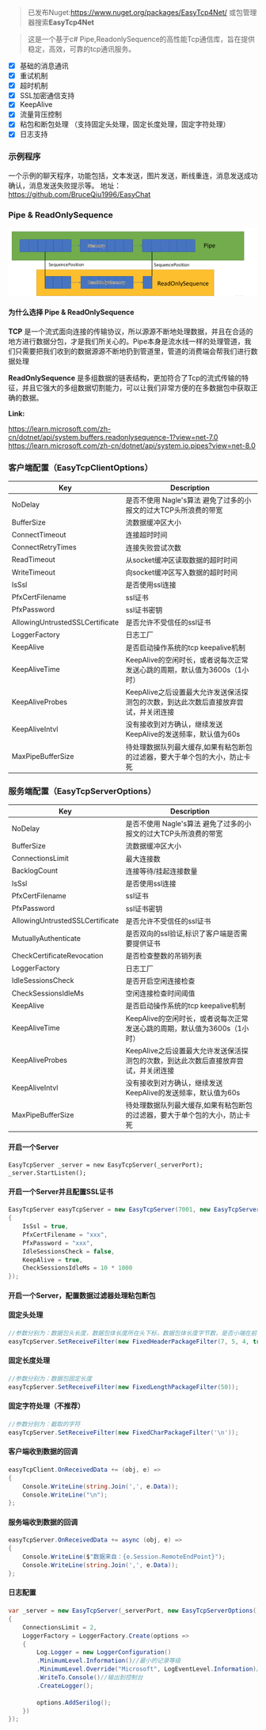 >已发布Nuget:https://www.nuget.org/packages/EasyTcp4Net/
或包管理器搜索**EasyTcp4Net** 

> 这是一个基于c# Pipe,ReadonlySequence的高性能Tcp通信库，旨在提供稳定，高效，可靠的tcp通讯服务。

- [x] 基础的消息通讯
- [x] 重试机制
- [x] 超时机制
- [x] SSL加密通信支持
- [x] KeepAlive
- [x] 流量背压控制
- [x] 粘包和断包处理 （支持固定头处理，固定长度处理，固定字符处理）
- [x] 日志支持
 
### 示例程序
一个示例的聊天程序，功能包括，文本发送，图片发送，断线重连，消息发送成功确认，消息发送失败提示等。
地址：https://github.com/BruceQiu1996/EasyChat

### Pipe & ReadOnlySequence
![alt text](./Images/image.png)

#### 为什么选择 Pipe & ReadOnlySequence
**TCP** 是一个流式面向连接的传输协议，所以源源不断地处理数据，并且在合适的地方进行数据分包，才是我们所关心的。Pipe本身是流水线一样的处理管道，我们只需要把我们收到的数据源源不断地扔到管道里，管道的消费端会帮我们进行数据处理


**ReadOnlySequence** 是多组数据的链表结构，更加符合了Tcp的流式传输的特征，并且它强大的多组数据切割能力，可以让我们非常方便的在多数据包中获取正确的数据。

**Link:**


https://learn.microsoft.com/zh-cn/dotnet/api/system.buffers.readonlysequence-1?view=net-7.0
https://learn.microsoft.com/zh-cn/dotnet/api/system.io.pipes?view=net-8.0

### 客户端配置（EasyTcpClientOptions）

| Key         | Description |
| ----------- | ----------- |
| NoDelay      | 是否不使用 Nagle's算法    避免了过多的小报文的过大TCP头所浪费的带宽   |
| BufferSize   | 流数据缓冲区大小        |
| ConnectTimeout   | 连接超时时间        |
| ConnectRetryTimes   | 连接失败尝试次数        |
| ReadTimeout   | 从socket缓冲区读取数据的超时时间        |
| WriteTimeout   | 向socket缓冲区写入数据的超时时间        |
| IsSsl   | 是否使用ssl连接        |
| PfxCertFilename   | ssl证书        |
| PfxPassword   | ssl证书密钥        |
| AllowingUntrustedSSLCertificate   | 是否允许不受信任的ssl证书        |
| LoggerFactory   | 日志工厂        |
| KeepAlive   | 是否启动操作系统的tcp keepalive机制        |
| KeepAliveTime   | KeepAlive的空闲时长，或者说每次正常发送心跳的周期，默认值为3600s（1小时）       |
| KeepAliveProbes   | KeepAlive之后设置最大允许发送保活探测包的次数，到达此次数后直接放弃尝试，并关闭连接        |
| KeepAliveIntvl   | 没有接收到对方确认，继续发送KeepAlive的发送频率，默认值为60s        |
| MaxPipeBufferSize   | 待处理数据队列最大缓存,如果有粘包断包的过滤器，要大于单个包的大小，防止卡死        |

### 服务端配置（EasyTcpServerOptions）

| Key         | Description |
| ----------- | ----------- |
| NoDelay      | 是否不使用 Nagle's算法    避免了过多的小报文的过大TCP头所浪费的带宽   |
| BufferSize   | 流数据缓冲区大小        |
| ConnectionsLimit   | 最大连接数        |
| BacklogCount   | 连接等待/挂起连接数量        |
| IsSsl   | 是否使用ssl连接        |
| PfxCertFilename   | ssl证书        |
| PfxPassword   | ssl证书密钥        |
| AllowingUntrustedSSLCertificate   | 是否允许不受信任的ssl证书        |
| MutuallyAuthenticate   | 是否双向的ssl验证,标识了客户端是否需要提供证书        |
| CheckCertificateRevocation   | 是否检查整数的吊销列表        |
| LoggerFactory   | 日志工厂        |
| IdleSessionsCheck   | 是否开启空闲连接检查        |
| CheckSessionsIdleMs   | 空闲连接检查时间阈值        |
| KeepAlive   | 是否启动操作系统的tcp keepalive机制        |
| KeepAliveTime   | KeepAlive的空闲时长，或者说每次正常发送心跳的周期，默认值为3600s（1小时）       |
| KeepAliveProbes   | KeepAlive之后设置最大允许发送保活探测包的次数，到达此次数后直接放弃尝试，并关闭连接        |
| KeepAliveIntvl   | 没有接收到对方确认，继续发送KeepAlive的发送频率，默认值为60s        |
| MaxPipeBufferSize   | 待处理数据队列最大缓存,如果有粘包断包的过滤器，要大于单个包的大小，防止卡死        |

#### 开启一个Server
```
EasyTcpServer _server = new EasyTcpServer(_serverPort);
_server.StartListen();
```
#### 开启一个Server并且配置SSL证书
```cs
EasyTcpServer easyTcpServer = new EasyTcpServer(7001, new EasyTcpServerOptions()
{
    IsSsl = true,
    PfxCertFilename = "xxx",
    PfxPassword = "xxx",
    IdleSessionsCheck = false,
    KeepAlive = true,
    CheckSessionsIdleMs = 10 * 1000
});
```
#### 开启一个Server，配置数据过滤器处理粘包断包
#### 固定头处理
```cs
//参数分别为：数据包头长度，数据包体长度所在头下标，数据包体长度字节数，是否小端在前
easyTcpServer.SetReceiveFilter(new FixedHeaderPackageFilter(7, 5, 4, true));
```
#### 固定长度处理
```cs
//参数分别为：数据包固定长度
easyTcpServer.SetReceiveFilter(new FixedLengthPackageFilter(50));
```
#### 固定字符处理（不推荐）
```cs
//参数分别为：截取的字符
easyTcpServer.SetReceiveFilter(new FixedCharPackageFilter('\n'));
```

#### 客户端收到数据的回调
```cs
easyTcpClient.OnReceivedData += (obj, e) =>
{
    Console.WriteLine(string.Join(',', e.Data));
    Console.WriteLine("\n");
};
```


#### 服务端收到数据的回调
```cs
easyTcpServer.OnReceivedData += async (obj, e) =>
{
    Console.WriteLine($"数据来自：{e.Session.RemoteEndPoint}");
    Console.WriteLine(string.Join(',', e.Data));
};
```
#### 日志配置

```cs
var _server = new EasyTcpServer(_serverPort, new EasyTcpServerOptions()
{
    ConnectionsLimit = 2,
    LoggerFactory = LoggerFactory.Create(options => 
    {
        Log.Logger = new LoggerConfiguration()
        .MinimumLevel.Information()//最小的记录等级
        .MinimumLevel.Override("Microsoft", LogEventLevel.Information)//对其他日志进行重写,除此之外,目前框架只有微软自带的日志组件
        .WriteTo.Console()//输出到控制台
        .CreateLogger();

        options.AddSerilog();
    })
});
```
